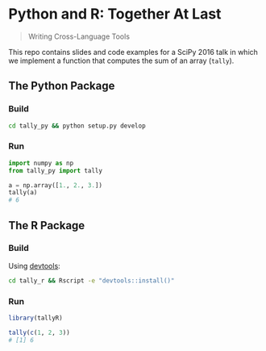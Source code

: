 Python and R: Together At Last
==============================
> Writing Cross-Language Tools

This repo contains slides and code examples for a SciPy 2016 talk in which
we implement a function that computes the sum of an array (`tally`).

## The Python Package
### Build
```bash
cd tally_py && python setup.py develop
```
### Run
```Python
import numpy as np
from tally_py import tally

a = np.array([1., 2., 3.])
tally(a)
# 6
```

## The R Package
### Build
Using [devtools](https://github.com/hadley/devtools):
```bash
cd tally_r && Rscript -e "devtools::install()"
```
### Run
```R
library(tallyR)

tally(c(1, 2, 3))
# [1] 6
```
